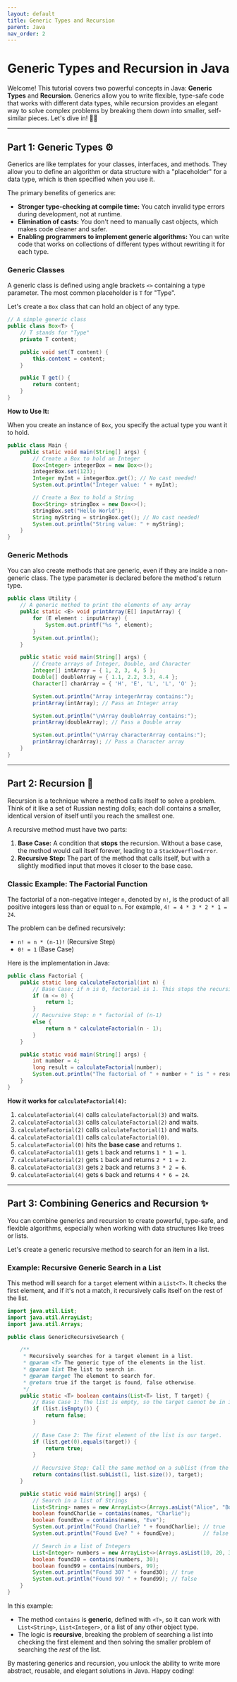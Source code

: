 ```yaml
---
layout: default
title: Generic Types and Recursion
parent: Java
nav_order: 2
---
```


# Generic Types and Recursion in Java

Welcome! This tutorial covers two powerful concepts in Java: **Generic Types** and **Recursion**. Generics allow you to write flexible, type-safe code that works with different data types, while recursion provides an elegant way to solve complex problems by breaking them down into smaller, self-similar pieces. Let's dive in! 🧑‍💻

---

## Part 1: Generic Types ⚙️

Generics are like templates for your classes, interfaces, and methods. They allow you to define an algorithm or data structure with a "placeholder" for a data type, which is then specified when you use it.

The primary benefits of generics are:
* **Stronger type-checking at compile time:** You catch invalid type errors during development, not at runtime.
* **Elimination of casts:** You don't need to manually cast objects, which makes code cleaner and safer.
* **Enabling programmers to implement generic algorithms:** You can write code that works on collections of different types without rewriting it for each type.

### Generic Classes

A generic class is defined using angle brackets `<>` containing a type parameter. The most common placeholder is `T` for "Type".

Let's create a `Box` class that can hold an object of any type.



```java
// A simple generic class
public class Box<T> {
    // T stands for "Type"
    private T content;

    public void set(T content) {
        this.content = content;
    }

    public T get() {
        return content;
    }
}
````

**How to Use It:**

When you create an instance of `Box`, you specify the actual type you want it to hold.

```java
public class Main {
    public static void main(String[] args) {
        // Create a Box to hold an Integer
        Box<Integer> integerBox = new Box<>();
        integerBox.set(123);
        Integer myInt = integerBox.get(); // No cast needed!
        System.out.println("Integer value: " + myInt);

        // Create a Box to hold a String
        Box<String> stringBox = new Box<>();
        stringBox.set("Hello World");
        String myString = stringBox.get(); // No cast needed!
        System.out.println("String value: " + myString);
    }
}
```

### Generic Methods

You can also create methods that are generic, even if they are inside a non-generic class. The type parameter is declared before the method's return type.

```java
public class Utility {
    // A generic method to print the elements of any array
    public static <E> void printArray(E[] inputArray) {
        for (E element : inputArray) {
            System.out.printf("%s ", element);
        }
        System.out.println();
    }

    public static void main(String[] args) {
        // Create arrays of Integer, Double, and Character
        Integer[] intArray = { 1, 2, 3, 4, 5 };
        Double[] doubleArray = { 1.1, 2.2, 3.3, 4.4 };
        Character[] charArray = { 'H', 'E', 'L', 'L', 'O' };

        System.out.println("Array integerArray contains:");
        printArray(intArray); // Pass an Integer array

        System.out.println("\nArray doubleArray contains:");
        printArray(doubleArray); // Pass a Double array

        System.out.println("\nArray characterArray contains:");
        printArray(charArray); // Pass a Character array
    }
}
```

-----

## Part 2: Recursion 🧠

Recursion is a technique where a method calls itself to solve a problem. Think of it like a set of Russian nesting dolls; each doll contains a smaller, identical version of itself until you reach the smallest one.

A recursive method must have two parts:

1.  **Base Case:** A condition that **stops** the recursion. Without a base case, the method would call itself forever, leading to a `StackOverflowError`.
2.  **Recursive Step:** The part of the method that calls itself, but with a slightly modified input that moves it closer to the base case.

### Classic Example: The Factorial Function

The factorial of a non-negative integer `n`, denoted by `n!`, is the product of all positive integers less than or equal to `n`. For example, `4! = 4 * 3 * 2 * 1 = 24`.

The problem can be defined recursively:

  * `n! = n * (n-1)!` (Recursive Step)
  * `0! = 1` (Base Case)

Here is the implementation in Java:

```java
public class Factorial {
    public static long calculateFactorial(int n) {
        // Base Case: if n is 0, factorial is 1. This stops the recursion.
        if (n <= 0) {
            return 1;
        }
        // Recursive Step: n * factorial of (n-1)
        else {
            return n * calculateFactorial(n - 1);
        }
    }

    public static void main(String[] args) {
        int number = 4;
        long result = calculateFactorial(number);
        System.out.println("The factorial of " + number + " is " + result); // Output: The factorial of 4 is 24
    }
}
```

**How it works for `calculateFactorial(4)`:**

1.  `calculateFactorial(4)` calls `calculateFactorial(3)` and waits.
2.  `calculateFactorial(3)` calls `calculateFactorial(2)` and waits.
3.  `calculateFactorial(2)` calls `calculateFactorial(1)` and waits.
4.  `calculateFactorial(1)` calls `calculateFactorial(0)`.
5.  `calculateFactorial(0)` hits the **base case** and returns `1`.
6.  `calculateFactorial(1)` gets `1` back and returns `1 * 1 = 1`.
7.  `calculateFactorial(2)` gets `1` back and returns `2 * 1 = 2`.
8.  `calculateFactorial(3)` gets `2` back and returns `3 * 2 = 6`.
9.  `calculateFactorial(4)` gets `6` back and returns `4 * 6 = 24`.

-----

## Part 3: Combining Generics and Recursion ✨

You can combine generics and recursion to create powerful, type-safe, and flexible algorithms, especially when working with data structures like trees or lists.

Let's create a generic recursive method to search for an item in a list.

### Example: Recursive Generic Search in a List

This method will search for a `target` element within a `List<T>`. It checks the first element, and if it's not a match, it recursively calls itself on the rest of the list.

```java
import java.util.List;
import java.util.ArrayList;
import java.util.Arrays;

public class GenericRecursiveSearch {

    /**
     * Recursively searches for a target element in a list.
     * @param <T> The generic type of the elements in the list.
     * @param list The list to search in.
     * @param target The element to search for.
     * @return true if the target is found, false otherwise.
     */
    public static <T> boolean contains(List<T> list, T target) {
        // Base Case 1: The list is empty, so the target cannot be in it.
        if (list.isEmpty()) {
            return false;
        }
        
        // Base Case 2: The first element of the list is our target.
        if (list.get(0).equals(target)) {
            return true;
        }
        
        // Recursive Step: Call the same method on a sublist (from the 2nd element to the end).
        return contains(list.subList(1, list.size()), target);
    }

    public static void main(String[] args) {
        // Search in a list of Strings
        List<String> names = new ArrayList<>(Arrays.asList("Alice", "Bob", "Charlie", "David"));
        boolean foundCharlie = contains(names, "Charlie");
        boolean foundEve = contains(names, "Eve");
        System.out.println("Found Charlie? " + foundCharlie); // true
        System.out.println("Found Eve? " + foundEve);         // false

        // Search in a list of Integers
        List<Integer> numbers = new ArrayList<>(Arrays.asList(10, 20, 30, 40, 50));
        boolean found30 = contains(numbers, 30);
        boolean found99 = contains(numbers, 99);
        System.out.println("Found 30? " + found30); // true
        System.out.println("Found 99? " + found99); // false
    }
}
```

In this example:

  * The method `contains` is **generic**, defined with `<T>`, so it can work with `List<String>`, `List<Integer>`, or a list of any other object type.
  * The logic is **recursive**, breaking the problem of searching a list into checking the first element and then solving the smaller problem of searching the *rest* of the list.

By mastering generics and recursion, you unlock the ability to write more abstract, reusable, and elegant solutions in Java. Happy coding\!
